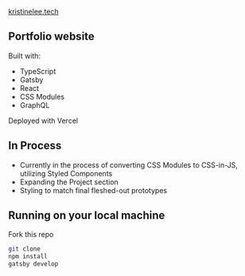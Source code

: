 <a href="https://www.kristinelee.tech">kristinelee.tech</a>

## Portfolio website
Built with:

- TypeScript
- Gatsby
- React
- CSS Modules
- GraphQL

Deployed with Vercel

## In Process
- Currently in the process of converting CSS Modules to CSS-in-JS, utilizing Styled Components
- Expanding the Project section
- Styling to match final fleshed-out prototypes 

## Running on your local machine
Fork this repo
```bash
git clone
npm install 
gatsby develop

